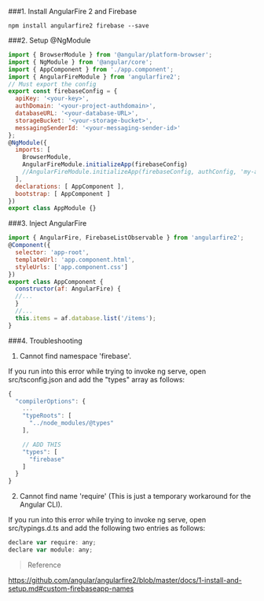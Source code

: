 ###1. Install AngularFire 2 and Firebase

`npm install angularfire2 firebase --save`

###2. Setup @NgModule

```javascript
import { BrowserModule } from '@angular/platform-browser';
import { NgModule } from '@angular/core';
import { AppComponent } from './app.component';
import { AngularFireModule } from 'angularfire2';
// Must export the config
export const firebaseConfig = {
  apiKey: '<your-key>',
  authDomain: '<your-project-authdomain>',
  databaseURL: '<your-database-URL>',
  storageBucket: '<your-storage-bucket>',
  messagingSenderId: '<your-messaging-sender-id>'
};
@NgModule({
  imports: [
    BrowserModule,
    AngularFireModule.initializeApp(firebaseConfig)
    //AngularFireModule.initializeApp(firebaseConfig, authConfig, 'my-app-name')     //Custom FirebaseApp Names
  ],
  declarations: [ AppComponent ],
  bootstrap: [ AppComponent ]
})
export class AppModule {}
```

###3. Inject AngularFire

```javascript
import { AngularFire, FirebaseListObservable } from 'angularfire2';
@Component({
  selector: 'app-root',
  templateUrl: 'app.component.html',
  styleUrls: ['app.component.css']
})
export class AppComponent {
  constructor(af: AngularFire) {
  //...
  }
  //...
  this.items = af.database.list('/items');
}
```

###4. Troubleshooting

1. Cannot find namespace 'firebase'.

If you run into this error while trying to invoke ng serve, open src/tsconfig.json and add the "types" array as follows:

```javascript
{
  "compilerOptions": {
    ...
    "typeRoots": [
      "../node_modules/@types"
    ],

    // ADD THIS
    "types": [
      "firebase"
    ]
  }
}
```

2. Cannot find name 'require' (This is just a temporary workaround for the Angular CLI).

If you run into this error while trying to invoke ng serve, open src/typings.d.ts and add the following two entries as follows:

```javascript
declare var require: any;
declare var module: any;
```

> Reference

https://github.com/angular/angularfire2/blob/master/docs/1-install-and-setup.md#custom-firebaseapp-names
